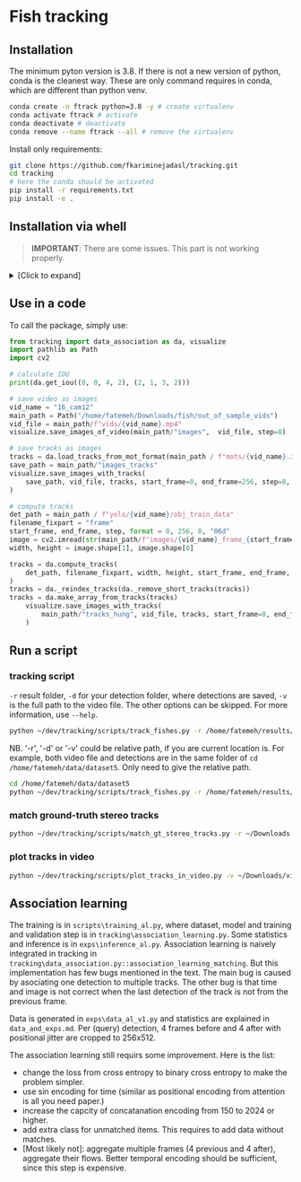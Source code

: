 Fish tracking
=============

Installation
------------
The minimum pyton version is 3.8. If there is not a new version of python, conda is the cleanest way.
These are only command requires in conda, which are different than python venv.
```bash
conda create -n ftrack python=3.8 -y # create virtualenv
conda activate ftrack # activate
conda deactivate # deactivate
conda remove --name ftrack --all # remove the virtualenv
```

Install only requirements:
```bash
git clone https://github.com/fkariminejadasl/tracking.git
cd tracking
# here the conda should be activated
pip install -r requirements.txt
pip install -e .
```

Installation via whell
------------
> **IMPORTANT**: There are some issues. This part is not working properly.

<details>
<summary>[Click to expand]</summary>

Make a wheel:
```bash
pip install build
python -m build
```

Install the package:
```bash
pip install --find-links ~/dev/tracking/dist ftracking -r ~/dev/tracking/requirements.txt
```
</details>

## Use in a code

To call the package, simply use:
```python
from tracking import data_association as da, visualize
import pathlib as Path
import cv2

# calculate IOU
print(da.get_iou((0, 0, 4, 2), (2, 1, 3, 2)))

# save video as images
vid_name = "16_cam12"
main_path = Path("/home/fatemeh/Downloads/fish/out_of_sample_vids")
vid_file = main_path/f"vids/{vid_name}.mp4"
visualize.save_images_of_video(main_path/"images",  vid_file, step=8)

# save tracks as images
tracks = da.load_tracks_from_mot_format(main_path / f"mots/{vid_name}.zip")
save_path = main_path/"images_tracks"
visualize.save_images_with_tracks(
    save_path, vid_file, tracks, start_frame=0, end_frame=256, step=8, format="06d"
)

# compute tracks
det_path = main_path / f"yolo/{vid_name}/obj_train_data"
filename_fixpart = "frame"
start_frame, end_frame, step, format = 0, 256, 8, "06d"
image = cv2.imread(str(main_path/f"images/{vid_name}_frame_{start_frame:06d}.jpg"))
width, height = image.shape[1], image.shape[0]

tracks = da.compute_tracks(
    det_path, filename_fixpart, width, height, start_frame, end_frame, step, format
)
tracks = da._reindex_tracks(da._remove_short_tracks(tracks))
tracks = da.make_array_from_tracks(tracks)
    visualize.save_images_with_tracks(
        main_path/"tracks_hung", vid_file, tracks, start_frame=0, end_frame=256, step=8, format="06d"
    )
```

## Run a script

### tracking script

`-r` result folder, `-d` for your detection folder, where detections are saved, `-v` is the full path to the video file. The other options can be skipped. For more information, use `--help`.
```bash
python ~/dev/tracking/scripts/track_fishes.py -r /home/fatemeh/results/dataset5 -d /home/fatemeh/data/dataset5/cam1_labels -v /home/fatemeh/data/dataset5/04_07_22_F_2_rect_valid.mp4 --video_bbox 270,100,1800,1200 --fps 1 --total_no_frames 10
```

NB. '-r', '-d' or '-v' could be relative path, if you are current location is. For example, both video file and detections are in the same folder of `cd /home/fatemeh/data/dataset5`. Only need to give the relative path.
```bash
cd /home/fatemeh/data/dataset5
python ~/dev/tracking/scripts/track_fishes.py -r /home/fatemeh/results/dataset5 -d cam1_labels -v 04_07_22_F_2_rect_valid.mp4 --video_bbox 270,100,1800,1200 --fps 1 --total_no_frames 10 --save_name test2
```

### match ground-truth stereo tracks

```bash
python ~/dev/tracking/scripts/match_gt_stereo_tracks.py -r ~/Downloads -d ~/Downloads/ -t1 04_07_22_F_2_rect_valid_gt.txt -t2 04_07_22_G_2_rect_valid_gt.txt --save_name my_matches.txt
```

### plot tracks in video

```bash
python ~/dev/tracking/scripts/plot_tracks_in_video.py -v ~/Downloads/vids/129_cam_1.MP4 -t ~/Downloads/vids/mot/129_cam_1.zip -s ~/Downloads/result.mp4 --total_no_frames 2000
```

Association learning
------------

The training is in `scripts\training_al.py`, where dataset, model and training and validation step is in `tracking\association_learning.py`. Some statistics and inference is in `exps\inference_al.py`. Association learning is naively integrated in tracking in `tracking\data_association.py::association_learning_matching`. But this implementation has few bugs mentioned in the text. The main bug is caused by asociating one detection to multiple tracks. The other bug is that time and image is not correct when the last detection of the track is not from the previous frame. 

Data is generated in `exps\data_al_v1.py` and statistics are explained in `data_and_exps.md`. Per (query) detection, 4 frames before and 4 after with positional jitter are cropped to 256x512.  

The association learning still requirs some improvement. Here is the list:
- change the loss from cross entropy to binary cross entropy to make the problem simpler.
- use sin encoding for time (similar as positional encoding from attention is all you need paper.)
- increase the capcity of concatanation encoding from 150 to 2024 or higher. 
- add extra class for unmatched items. This requires to add data without matches. 
- [Most likely not]: aggregate multiple frames (4 previous and 4 after), aggregate their flows. Better temporal encoding should be sufficient, since this step is expensive. 
